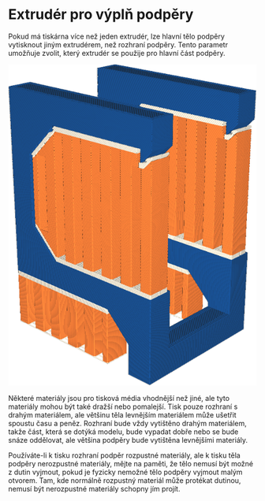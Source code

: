 Extrudér pro výplň podpěry
====
Pokud má tiskárna více než jeden extrudér, lze hlavní tělo podpěry vytisknout jiným extrudérem, než rozhraní podpěry. Tento parametr umožňuje zvolit, který extrudér se použije pro hlavní část podpěry.

![Tělo podpěry je vytištěno oranžově, ale rozhraní je bílé](../../../articles/images/support_infill_extruder_nr.png)

Některé materiály jsou pro tisková média vhodnější než jiné, ale tyto materiály mohou být také dražší nebo pomalejší. Tisk pouze rozhraní s drahým materiálem, ale většinu těla levnějším materiálem může ušetřit spoustu času a peněz. Rozhraní bude vždy vytištěno drahým materiálem, takže část, která se dotýká modelu, bude vypadat dobře nebo se bude snáze oddělovat, ale většina podpěry bude vytištěna levnějšími materiály.

Používáte-li k tisku rozhraní podpěr rozpustné materiály, ale k tisku těla podpěry nerozpustné materiály, mějte na paměti, že tělo nemusí být možné z dutin vyjmout, pokud je fyzicky nemožné tělo podpěry vyjmout malým otvorem. Tam, kde normálně rozpustný materiál může protékat dutinou, nemusí být nerozpustné materiály schopny jím projít.